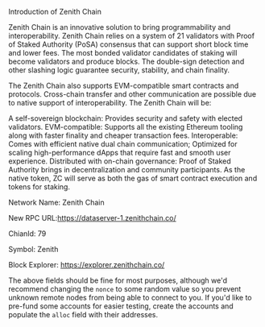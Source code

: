 
Introduction of Zenith Chain


Zenith Chain is an innovative solution to bring programmability and interoperability. Zenith Chain relies on a system of 21 validators with Proof of Staked Authority (PoSA) consensus that can support short block time and lower fees. The most bonded validator candidates of staking will become validators and produce blocks. The double-sign detection and other slashing logic guarantee security, stability, and chain finality.


The Zenith Chain also supports EVM-compatible smart contracts and protocols. Cross-chain transfer and other communication are possible due to native support of interoperability. The Zenith Chain will be:


A self-sovereign blockchain: Provides security and safety with elected validators.
EVM-compatible: Supports all the existing Ethereum tooling along with faster finality and cheaper transaction fees.
Interoperable: Comes with efficient native dual chain communication; Optimized for scaling high-performance dApps that require fast and smooth user experience.
Distributed with on-chain governance: Proof of Staked Authority brings in decentralization and community participants. As the native token, ZC will serve as both the gas of smart contract execution and tokens for staking.

Network Name: Zenith Chain

New RPC URL:https://dataserver-1.zenithchain.co/

ChianId: 79

Symbol: Zenith

Block Explorer: https://explorer.zenithchain.co/






The above fields should be fine for most purposes, although we'd recommend changing
the `nonce` to some random value so you prevent unknown remote nodes from being able
to connect to you. If you'd like to pre-fund some accounts for easier testing, create
the accounts and populate the `alloc` field with their addresses.

